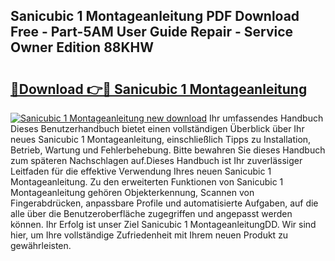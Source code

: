 ## Sanicubic 1 Montageanleitung PDF Download Free - Part-5AM User Guide Repair - Service Owner Edition 88KHW

# <h2><a href="http://df8abl.blite.top/?on=Sanicubic+1+Montageanleitung">🔗Download 👉🔴 Sanicubic 1 Montageanleitung</a></h2>

[![Sanicubic 1 Montageanleitung new download](https://i.imgur.com/lujVjoI.png)](http://df8abl.blite.top/?on=Sanicubic+1+Montageanleitung)
Ihr umfassendes Handbuch Dieses Benutzerhandbuch bietet einen vollständigen Überblick über Ihr neues Sanicubic 1 Montageanleitung, einschließlich Tipps zu Installation, Betrieb, Wartung und Fehlerbehebung. Bitte bewahren Sie dieses Handbuch zum späteren Nachschlagen auf.Dieses Handbuch ist Ihr zuverlässiger Leitfaden für die effektive Verwendung Ihres neuen Sanicubic 1 Montageanleitung. Zu den erweiterten Funktionen von Sanicubic 1 Montageanleitung gehören Objekterkennung, Scannen von Fingerabdrücken, anpassbare Profile und automatisierte Aufgaben, auf die alle über die Benutzeroberfläche zugegriffen und angepasst werden können. Ihr Erfolg ist unser Ziel Sanicubic 1 MontageanleitungDD. Wir sind hier, um Ihre vollständige Zufriedenheit mit Ihrem neuen Produkt zu gewährleisten.
